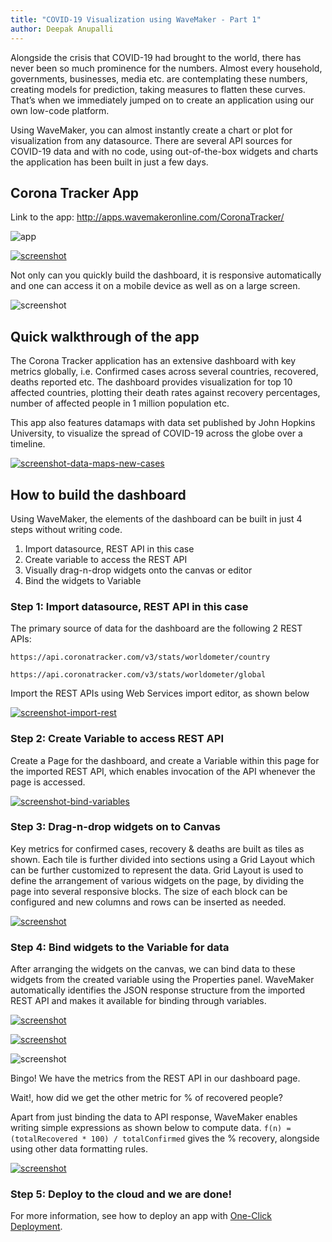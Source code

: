 ```yaml
---
title: "COVID-19 Visualization using WaveMaker - Part 1"
author: Deepak Anupalli
---
```


Alongside the crisis that COVID-19 had brought to the world, there has never been so much prominence for the numbers. Almost every household, governments, businesses, media etc. are contemplating these numbers, creating models for prediction, taking measures to flatten these curves. That’s when we immediately jumped on to create an application using our own low-code platform.

Using WaveMaker, you can almost instantly create a chart or plot for visualization from any datasource. There are several API sources for COVID-19 data and with no code, using out-of-the-box widgets and charts the application has been built in just a few days.

<!-- truncate -->

## Corona Tracker App

Link to the app: http://apps.wavemakeronline.com/CoronaTracker/

![app](/learn/assets/wm-blog-covid-19.gif)

[![screenshot](/learn/assets/wm-blog-covid19-01-dashboard.png)](/learn/assets/wm-blog-covid19-01-dashboard.png)

Not only can you quickly build the dashboard, it is responsive automatically and one can access it on a mobile device as well as on a large screen.

![screenshot](/learn/assets/wm-blog-covid19-02-mobile-dashboard.png)

## Quick walkthrough of the app

The Corona Tracker application has an extensive dashboard with key metrics globally, i.e. Confirmed cases across several countries, recovered, deaths reported etc. The dashboard provides visualization for top 10 affected countries, plotting their death rates against recovery percentages, number of affected people in 1 million population etc.

This app also features datamaps with data set published by John Hopkins University, to visualize the spread of COVID-19 across the globe over a timeline.

[![screenshot-data-maps-new-cases](/learn/assets/wm-blog-covid19-03-datamaps-cases.png)](/learn/assets/wm-blog-covid19-03-datamaps-cases.png)

## How to build the dashboard

Using WaveMaker, the elements of the dashboard can be built in just 4 steps without writing code.

1. Import datasource, REST API in this case
2. Create variable to access the REST API
3. Visually drag-n-drop widgets onto the canvas or editor 
4. Bind the widgets to Variable

### Step 1: Import datasource, REST API in this case

The primary source of data for the dashboard are the following 2 REST APIs:

```
https://api.coronatracker.com/v3/stats/worldometer/country
```

```
https://api.coronatracker.com/v3/stats/worldometer/global
```

Import the REST APIs using Web Services import editor, as shown below

[![screenshot-import-rest](/learn/assets/wm-blog-covid19-04-studio-wsimport.png)](/learn/assets/wm-blog-covid19-04-studio-wsimport.png)

### Step 2: Create Variable to access REST API

Create a Page for the dashboard, and create a Variable within this page for the imported REST API, which enables invocation of the API whenever the page is accessed. 

[![screenshot-bind-variables](/learn/assets/wm-blog-covid19-05-studio-variables.png)](/learn/assets/wm-blog-covid19-05-studio-variables.png)

### Step 3: Drag-n-drop widgets on to Canvas

Key metrics for confirmed cases, recovery & deaths are built as tiles as shown. Each tile is further divided into sections using a Grid Layout which can be further customized to represent the data.
Grid Layout is used to define the arrangement of various widgets on the page, by dividing the page into several responsive blocks. The size of each block can be configured and new columns and rows can be inserted as needed.

[![screenshot](/learn/assets/wm-blog-covid19-06-studio-canvas.png)](/learn/assets/wm-blog-covid19-06-studio-canvas.png)

### Step 4: Bind widgets to the Variable for data

After arranging the widgets on the canvas, we can bind data to these widgets from the created variable using the Properties panel.
WaveMaker automatically identifies the JSON response structure from the imported REST API and makes it available for binding through variables.

[![screenshot](/learn/assets/wm-blog-covid19-07-studio-binding.png)](/learn/assets/wm-blog-covid19-07-studio-binding.png)

[![screenshot](/learn/assets/wm-blog-covid19-08-studio-binding-dialog.png)](/learn/assets/wm-blog-covid19-08-studio-binding-dialog.png)

![screenshot](/learn/assets/wm-blog-covid19-09-dashboard-snippet.png)

Bingo! We have the metrics from the REST API in our dashboard page.

Wait!, how did we get the other metric for % of recovered people?

Apart from just binding the data to API response, WaveMaker enables writing simple expressions as shown below to compute data. ```f(n) = (totalRecovered * 100) / totalConfirmed``` gives the % recovery, alongside using other data formatting rules.

[![screenshot](/learn/assets/wm-blog-covid19-10-studio-expression.png)](/learn/assets/wm-blog-covid19-10-studio-expression.png)

### Step 5: Deploy to the cloud and we are done!

For more information, see how to deploy an app with [One-Click Deployment](/learn/app-development/deployment/one-click-deployment/).